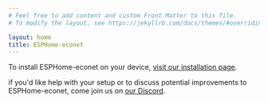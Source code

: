 ```yaml
---
# Feel free to add content and custom Front Matter to this file.
# To modify the layout, see https://jekyllrb.com/docs/themes/#overriding-theme-defaults

layout: home
title: ESPHome-econet
---
```

To install ESPHome-econet on your device, [visit our installation page](/install).

if you'd like help with your setup or to discuss potential improvements to ESPHome-econet, come join us on [our Discord](https://discord.gg/gytTnekGSz).
